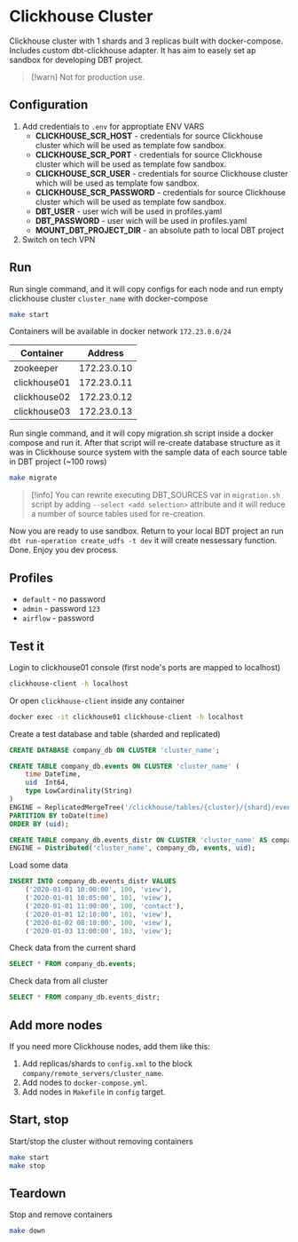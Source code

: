 # Clickhouse Cluster

Clickhouse cluster with 1 shards and 3 replicas built with docker-compose. Includes custom dbt-clickhouse adapter.
It has aim to easely set ap sandbox for developing DBT project.

> [!warn]
> Not for production use.

## Configuration

1. Add credentials to `.env` for approptiate ENV VARS
    - **CLICKHOUSE_SCR_HOST** - credentials for source Clickhouse cluster which will be used as template fow sandbox.
    - **CLICKHOUSE_SCR_PORT** - credentials for source Clickhouse cluster which will be used as template fow sandbox.
    - **CLICKHOUSE_SCR_USER** - credentials for source Clickhouse cluster which will be used as template fow sandbox.
    - **CLICKHOUSE_SCR_PASSWORD** - credentials for source Clickhouse cluster which will be used as template fow sandbox.
    - **DBT_USER** - user wich will be used in profiles.yaml
    - **DBT_PASSWORD** - user wich will be used in profiles.yaml
    - **MOUNT_DBT_PROJECT_DIR** - an absolute path to local DBT project
2. Switch on tech VPN


## Run

Run single command, and it will copy configs for each node and
run empty clickhouse cluster `cluster_name` with docker-compose
```sh
make start
```

Containers will be available in docker network `172.23.0.0/24`

| Container    | Address
| ------------ | -------
| zookeeper    | 172.23.0.10
| clickhouse01 | 172.23.0.11
| clickhouse02 | 172.23.0.12
| clickhouse03 | 172.23.0.13


Run single command, and it will copy migration.sh script inside a docker compose and run it.
After that script will re-create database structure as it was in Clickhouse source system with the sample data
of each source table in DBT project (~100 rows)
```sh
make migrate
```

> [!info]
> You can rewrite executing DBT_SOURCES var in `migration.sh` script by adding `--select <add selection>` attribute
> and it will reduce a number of source tables used for re-creation.


Now you are ready to use sandbox. Return to your local BDT project an run `dbt run-operation create_udfs -t dev`
it will create nessessary function. Done. Enjoy you dev process.


## Profiles

- `default` - no password
- `admin` - password `123`
- `airflow` - password

## Test it

Login to clickhouse01 console (first node's ports are mapped to localhost)
```sh
clickhouse-client -h localhost
```

Or open `clickhouse-client` inside any container
```sh
docker exec -it clickhouse01 clickhouse-client -h localhost
```

Create a test database and table (sharded and replicated)
```sql
CREATE DATABASE company_db ON CLUSTER 'cluster_name';

CREATE TABLE company_db.events ON CLUSTER 'cluster_name' (
    time DateTime,
    uid  Int64,
    type LowCardinality(String)
)
ENGINE = ReplicatedMergeTree('/clickhouse/tables/{cluster}/{shard}/events', '{replica}')
PARTITION BY toDate(time)
ORDER BY (uid);

CREATE TABLE company_db.events_distr ON CLUSTER 'cluster_name' AS company_db.events
ENGINE = Distributed('cluster_name', company_db, events, uid);
```

Load some data
```sql
INSERT INTO company_db.events_distr VALUES
    ('2020-01-01 10:00:00', 100, 'view'),
    ('2020-01-01 10:05:00', 101, 'view'),
    ('2020-01-01 11:00:00', 100, 'contact'),
    ('2020-01-01 12:10:00', 101, 'view'),
    ('2020-01-02 08:10:00', 100, 'view'),
    ('2020-01-03 13:00:00', 103, 'view');
```

Check data from the current shard
```sql
SELECT * FROM company_db.events;
```

Check data from all cluster
```sql
SELECT * FROM company_db.events_distr;
```

## Add more nodes

If you need more Clickhouse nodes, add them like this:

1. Add replicas/shards to `config.xml` to the block `company/remote_servers/cluster_name`.
1. Add nodes to `docker-compose.yml`.
1. Add nodes in `Makefile` in `config` target.

## Start, stop

Start/stop the cluster without removing containers
```sh
make start
make stop
```

## Teardown

Stop and remove containers
```sh
make down
```
